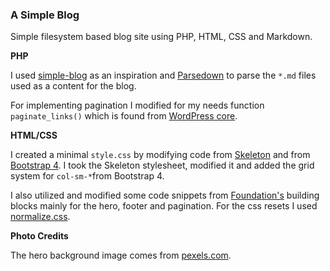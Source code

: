### A Simple Blog

Simple filesystem based blog site using PHP, HTML, CSS and Markdown.

__PHP__

I used [simple-blog](https://github.com/yakamok/simple-blog) as an inspiration and [Parsedown](http://parsedown.org/)
to parse the ```*.md``` files used as a content for the blog.

For implementing pagination I modified for my needs function ```paginate_links()```
which is found from [WordPress core](https://core.trac.wordpress.org/browser/trunk/src/wp-includes/general-template.php).

__HTML/CSS__ 

I created a minimal ```style.css``` by modifying code from [Skeleton](http://getskeleton.com/) 
and from [Bootstrap 4](http://v4-alpha.getbootstrap.com/). I took the Skeleton stylesheet, modified it and added 
the grid system for ```col-sm-*```from Bootstrap 4. 

I also utilized and modified some code snippets from [Foundation's](http://zurb.com/building-blocks)
building blocks mainly for the hero, footer and pagination. For the css resets I used [normalize.css](https://necolas.github.io/normalize.css/).

__Photo Credits__

The hero background image comes from [pexels.com](https://www.pexels.com/).
